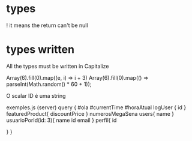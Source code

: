# types
! it means the return can't be null

# types written
All the types must be written in Capitalize 

Array(6).fill(0).map((e, i) => i + 3)
Array(6).fill(0).map(() => parseInt(Math.random() * 60 + 1));

O scalar ID é uma string

exemples.js (server)
query {
  #ola
  #currentTime
  #horaAtual
  logUser {
    id
  }
  featuredProduct{
    discountPrice
  }
  numerosMegaSena
  users{
    name
  }
  usuarioPorId(id: 3){
    name
    id
    email
  }
  perfil{
    id
    
  }
}